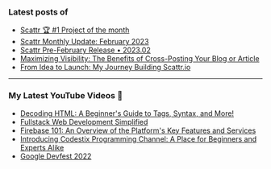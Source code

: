 ### Latest posts of 
<!-- BLOG-POST-LIST:START -->
- [Scattr 🏆 #1 Project of the month](http://blog.scattr.io/scattr-1-project-of-the-month-peerlist/)
- [Scattr Monthly Update: February 2023](http://blog.scattr.io/scattr-monthly-update-february-2023/)
- [Scattr Pre-February Release • 2023.02](http://blog.scattr.io/scattr-january-release-2023-01/)
- [Maximizing Visibility: The Benefits of Cross-Posting Your Blog or Article](http://blog.scattr.io/why-you-should-cross-post-article/)
- [From Idea to Launch: My Journey Building Scattr.io](http://blog.scattr.io/from-idea-to-launch-my-journey-building-scattr-io/)
<!-- BLOG-POST-LIST:END -->

<hr>

### My Latest YouTube Videos 🌱
<!-- YOUTUBE:START -->
- [Decoding HTML: A Beginner&#39;s Guide to Tags, Syntax, and More! ](https://www.youtube.com/watch?v=j3Eun4yETMc)
- [Fullstack Web Development Simplified ](https://www.youtube.com/watch?v=K1x6WS6KSd4)
- [Firebase 101: An Overview of the Platform&#39;s Key Features and Services](https://www.youtube.com/watch?v=9BtPMU218hw)
- [Introducing Codestix Programming Channel: A Place for Beginners and Experts Alike](https://www.youtube.com/watch?v=5K7jSieiq2U)
- [Google Devfest 2022 ](https://www.youtube.com/watch?v=u_wWOf0LUxk)
<!-- YOUTUBE:END -->

